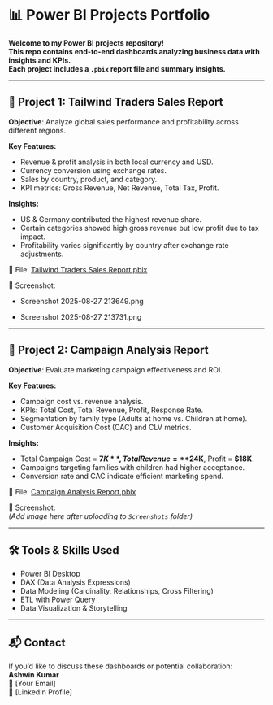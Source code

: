 # 📊 Power BI Projects Portfolio

**Welcome to my Power BI projects repository!  
This repo contains end-to-end dashboards analyzing business data with insights and KPIs.  
Each project includes a `.pbix` report file and summary insights.**

---

## 🚀 Project 1: Tailwind Traders Sales Report
**Objective**: Analyze global sales performance and profitability across different regions.  

**Key Features:**
- Revenue & profit analysis in both local currency and USD.  
- Currency conversion using exchange rates.  
- Sales by country, product, and category.  
- KPI metrics: Gross Revenue, Net Revenue, Total Tax, Profit.  

**Insights:**
- US & Germany contributed the highest revenue share.  
- Certain categories showed high gross revenue but low profit due to tax impact.  
- Profitability varies significantly by country after exchange rate adjustments.  

📂 File: [Tailwind Traders Sales Report.pbix](Tailwind%20Traders%20Sales%20report.pbix)

📸 Screenshot:  
- Screenshot 2025-08-27 213649.png

- Screenshot 2025-08-27 213731.png

---

## 🚀 Project 2: Campaign Analysis Report
**Objective**: Evaluate marketing campaign effectiveness and ROI.  

**Key Features:**
- Campaign cost vs. revenue analysis.  
- KPIs: Total Cost, Total Revenue, Profit, Response Rate.  
- Segmentation by family type (Adults at home vs. Children at home).  
- Customer Acquisition Cost (CAC) and CLV metrics.  

**Insights:**
- Total Campaign Cost = **$7K**, Total Revenue = **$24K**, Profit = **$18K**.  
- Campaigns targeting families with children had higher acceptance.  
- Conversion rate and CAC indicate efficient marketing spend.  

📂 File: [Campaign Analysis Report.pbix](Campaign%20analysis%20report.pbix)  

📸 Screenshot:  
*(Add image here after uploading to `Screenshots` folder)*  

---

## 🛠️ Tools & Skills Used
- Power BI Desktop  
- DAX (Data Analysis Expressions)  
- Data Modeling (Cardinality, Relationships, Cross Filtering)  
- ETL with Power Query  
- Data Visualization & Storytelling  

---

## 📬 Contact
If you’d like to discuss these dashboards or potential collaboration:  
**Ashwin Kumar**  
📧 [Your Email]  
🔗 [LinkedIn Profile]  
